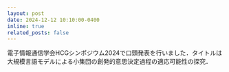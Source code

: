 ```yaml
---
layout: post
date: 2024-12-12 10:10:00-0400
inline: true
related_posts: false
---
```


電子情報通信学会HCGシンポジウム2024で口頭発表を行いました．タイトルは大規模言語モデルによる小集団の創発的意思決定過程の適応可能性の探究．
